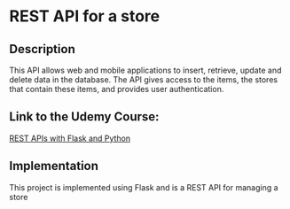 # REST API for a store 

## Description 
This API allows web and mobile applications to insert, retrieve, update and delete data in the database.
The API gives access to the items, the stores that contain these items, and provides user authentication.
## Link to the Udemy Course:
[REST APIs with Flask and Python](https://www.udemy.com/course/rest-api-flask-and-python/)

## Implementation 
This project is implemented using Flask and is a REST API for managing a store 
